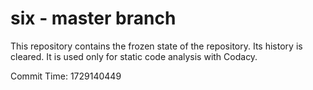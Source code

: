 # six - master branch

This repository contains the frozen state of the repository.
Its history is cleared. It is used only for static code
analysis with Codacy.

Commit Time: 1729140449